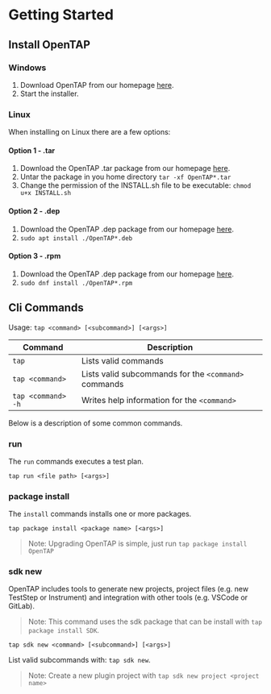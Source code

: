 # Getting Started


## Install OpenTAP


### Windows
1. Download OpenTAP from our homepage [here](https://www.opentap.io/download.html). 
2. Start the installer.

### Linux
When installing on Linux there are a few options:

#### Option 1 - .tar
1. Download the OpenTAP .tar package from our homepage [here](https://www.opentap.io/download.html). 
2. Untar the package in you home directory `tar -xf OpenTAP*.tar`
3. Change the permission of the INSTALL.sh file to be executable: `chmod u+x INSTALL.sh`

#### Option 2 - .dep
1. Download the OpenTAP .dep package from our homepage [here](https://www.opentap.io/download.html). 
2. `sudo apt install ./OpenTAP*.deb`

#### Option 3 - .rpm
1. Download the OpenTAP .dep package from our homepage [here](https://www.opentap.io/download.html). 
2. `sudo dnf install ./OpenTAP*.rpm`


## Cli Commands

Usage: `tap <command> [<subcommand>] [<args>]`

| Command | Description |
|------|--------|
| `tap` | Lists valid commands |
| `tap <command>` | Lists valid subcommands for the `<command>` commands |
| `tap <command> -h` | Writes help information for the `<command>` |

Below is a description of some common commands.


### run
The `run` commands executes a test plan. 

`tap run <file path> [<args>]`


### package install
The `install` commands installs one or more packages.

`tap package install <package name> [<args>]`

> Note: Upgrading OpenTAP is simple, just run `tap package install OpenTAP`


### sdk new
OpenTAP includes tools to generate new projects, project files (e.g. new TestStep or Instrument) and integration with other tools (e.g. VSCode or GitLab).

> Note: This command uses the sdk package that can be install with `tap package install SDK`.

`tap sdk new <command> [<subcommand>] [<args>]`

List valid subcommands with: `tap sdk new`.

> Note: Create a new plugin project with `tap sdk new project <project name>`
